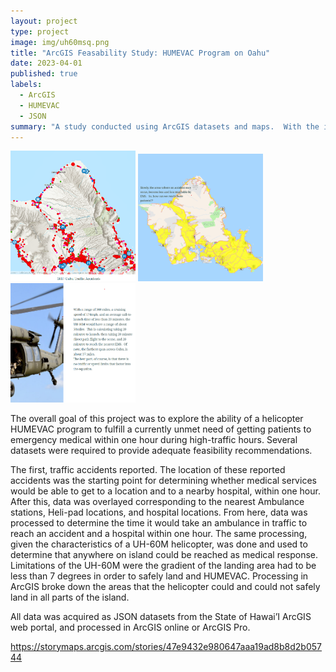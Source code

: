 ```yaml
---
layout: project
type: project
image: img/uh60msq.png
title: "ArcGIS Feasability Study: HUMEVAC Program on Oahu"
date: 2023-04-01
published: true
labels:
  - ArcGIS
  - HUMEVAC
  - JSON
summary: "A study conducted using ArcGIS datasets and maps.  With the increasing traffic island-wide, how can we viably get emergency medical patients to emergency care within one hour?  "
---
```


<div class="text-center p-4">
  <img width="200px" src="../img/proj1.png" class="img-thumbnail" >
  <img width="200px" src="../img/proj1-2.png" class="img-thumbnail" >
  <img width="200px" src="../img/proj1-3.png" class="img-thumbnail" >
</div>

The overall goal of this project was to explore the ability of a helicopter HUMEVAC program to fulfill a currently unmet need of getting patients to emergency medical within one hour during high-traffic hours.  Several datasets were required to provide adequate feasibility recommendations.

The first, traffic accidents reported.  The location of these reported accidents was the starting point for determining whether medical services would be able to get to a location and to a nearby hospital, within one hour.  After this, data was overlayed corresponding to the nearest Ambulance stations, Heli-pad locations, and hospital locations. From here, data was processed to determine the time it would take an ambulance in traffic to reach an accident and a hospital within one hour.  The same processing, given the characteristics of a UH-60M helicopter, was done and used to determine that anywhere on island could be reached as medical response.  Limitations of the UH-60M were the gradient of the landing area had to be less than 7 degrees in order to safely land and HUMEVAC.  Processing in ArcGIS broke down the areas that the helicopter could and could not safely land in all parts of the island.  

All data was acquired as JSON datasets from the State of Hawai’I ArcGIS web portal, and processed in ArcGIS online or ArcGIS Pro.  

https://storymaps.arcgis.com/stories/47e9432e980647aaa19ad8b8d2b05744

